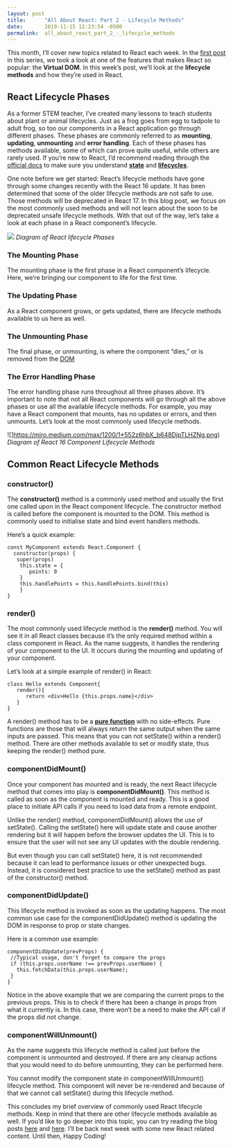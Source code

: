 ```yaml
---
layout: post
title:      "All About React: Part 2 - Lifecycle Methods"
date:       2019-11-15 12:23:54 -0500
permalink:  all_about_react_part_2_-_lifecycle_methods
---
```



This month, I’ll cover new topics related to React each week.  In the [first post](http://crackingthecode.net/all_about_react_part_1_-_the_virtual_dom) in this series, we took a look at one of the features that makes React so popular: the **Virtual DOM**.  In this week’s post, we’ll look at the **lifecycle methods** and how they’re used in React.  

## React Lifecycle Phases

As a former STEM teacher, I’ve created many lessons to teach students about plant or animal lifecycles.  Just as a frog goes from egg to tadpole to adult frog, so too our components in a React application go through different phases.  These phases are commonly referred to as **mounting**, **updating**, **unmounting** and **error handling**.  Each of these phases has methods available, some of which can prove quite useful, while others are rarely used.  If you’re new to React, I’d recommend reading through the [official docs](https://reactjs.org/docs/state-and-lifecycle.html) to make sure you understand **[state](https://www.w3schools.com/react/react_state.asp)** and **[lifecycles](https://www.w3schools.com/react/react_lifecycle.asp)**.  

One note before we get started: React’s lifecycle methods have gone through some changes recently with the React 16 update.  It has been determined that some of the older lifecycle methods are not safe to use.  Those methods will be deprecated in React 17.  In this blog post, we focus on the most commonly used methods and will not learn about the soon to be deprecated unsafe lifecycle methods.  With that out of the way, let’s take a look at each phase in a React component’s lifecycle.

![](https://i0.wp.com/storage.googleapis.com/blog-images-backup/1*rubjO6t-iBoNjS_K1rOkzQ.png?zoom=1.25&resize=730%2C468&ssl=1)
*Diagram of React lifecycle Phases*

### The Mounting Phase

The mounting phase is the first phase in a React component’s lifecycle.  Here, we’re bringing our component to life for the first time.  

### The Updating Phase

As a React component grows, or gets updated, there are lifecycle methods available to us here as well.  

### The Unmounting Phase

The final phase, or unmounting, is where the component “dies,” or is removed from the [DOM](https://developer.mozilla.org/en-US/docs/Web/API/Document_Object_Model/Introduction)

### The Error Handling Phase

The error handling phase runs throughout all three phases above.  It’s important to note that not all React components will go through all the above phases or use all the available lifecycle methods.  For example, you may have a React component that mounts, has no updates or errors, and then unmounts.  Let’s look at the most commonly used lifecycle methods.

![]https://miro.medium.com/max/1200/1*552z6hbX_b648DjpTLHZNg.png)
*Diagram of React 16 Component Lifecycle Methods*

## Common React Lifecycle Methods

### constructor()

The **constructor()** method is a commonly used method and usually the first one called upon in the React component lifecycle.  The constructor method is called before the component is mounted to the DOM.  This method is commonly used to initialise state and bind event handlers methods.

Here’s a quick example:

```
const MyComponent extends React.Component {
  constructor(props) {
   super(props) 
    this.state = {
       points: 0
    }  
    this.handlePoints = this.handlePoints.bind(this) 
    }   
}
```

### render()

The most commonly used lifecycle method is the **render()** method.  You will see it in all React classes because it’s the only required method within a class component in React.  As the name suggests, it handles the rendering of your component to the UI.  It occurs during the mounting and updating of your component.

Let’s look at a simple example of render() in React:

```
class Hello extends Component{
   render(){
      return <div>Hello {this.props.name}</div>
   }
}
```
A render() method has to be a **[pure function](https://en.wikipedia.org/wiki/Pure_function)** with no side-effects.  Pure functions are those that will always return the same output when the same inputs are passed. This means that you can not setState() within a render() method.  There are other methods available to set or modify state, thus keeping the render() method pure.  

### componentDidMount()

Once your component has mounted and is ready, the next React lifecycle method  that comes into play is **componentDidMount()**.  This method is called as soon as the component is mounted and ready. This is a good place to initiate API calls if you need to load data from a remote endpoint.

Unlike the render() method, componentDidMount() allows the use of setState(). Calling the setState() here will update state and cause another rendering but it will happen before the browser updates the UI. This is to ensure that the user will not see any UI updates with the double rendering.  

But even though you can call setState() here, it is not recommended because it can lead to performance issues or other unexpected bugs.  Instead, it is considered best practice to use the setState() method as past of the constructor() method.  

### componentDidUpdate()

This lifecycle method is invoked as soon as the updating happens. The most common use case for the componentDidUpdate() method is updating the DOM in response to prop or state changes.

Here is a common use example:

```
componentDidUpdate(prevProps) {
 //Typical usage, don't forget to compare the props
 if (this.props.userName !== prevProps.userName) {
   this.fetchData(this.props.userName);
 }
}
```

Notice in the above example that we are comparing the current props to the previous props. This is to check if there has been a change in props from what it currently is. In this case, there won’t be a need to make the API call if the props did not change.

### componentWillUnmount()

As the name suggests this lifecycle method is called just before the component is unmounted and destroyed. If there are any cleanup actions that you would need to do before unmounting, they can be performed here.

You cannot modify the component state in componentWillUnmount() lifecycle method.  This component will never be re-rendered and because of that we cannot call setState() during this lifecycle method.

This concludes my brief overview of commonly used React lifecycle methods.  Keep in mind that there are other lifecycle methods available as well.  If you’d like to go deeper into this topic, you can try reading the blog posts [here](https://blog.bitsrc.io/react-16-lifecycle-methods-how-and-when-to-use-them-f4ad31fb2282) and [here](https://medium.com/@nancydo7/understanding-react-16-4-component-lifecycle-methods-e376710e5157).  I’ll be back next week with some new React related content.  Until then, Happy Coding!

